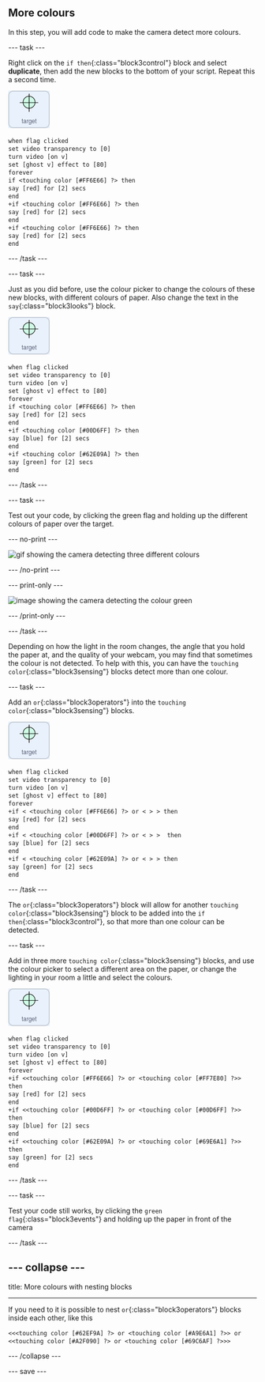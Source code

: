 ## More colours

In this step, you will add code to make the camera detect more colours.

--- task ---

Right click on the `if then`{:class="block3control"} block and select **duplicate**, then add the new blocks to the bottom of your script. Repeat this a second time.

![image of target sprite](images/target-sprite.png)

```blocks3
when flag clicked
set video transparency to [0]
turn video [on v]
set [ghost v] effect to [80]
forever
if <touching color [#FF6E66] ?> then
say [red] for [2] secs
end
+if <touching color [#FF6E66] ?> then
say [red] for [2] secs
end
+if <touching color [#FF6E66] ?> then
say [red] for [2] secs
end
```

--- /task ---

--- task ---

Just as you did before, use the colour picker to change the colours of these new blocks, with different colours of paper. Also change the text in the `say`{:class="block3looks"} block.

![image of target sprite](images/target-sprite.png)

```blocks3
when flag clicked
set video transparency to [0]
turn video [on v]
set [ghost v] effect to [80]
forever
if <touching color [#FF6E66] ?> then
say [red] for [2] secs
end
+if <touching color [#00D6FF] ?> then
say [blue] for [2] secs
end
+if <touching color [#62E09A] ?> then
say [green] for [2] secs
end
``` 

--- /task ---

--- task ---

Test out your code, by clicking the green flag and holding up the different colours of paper over the target.

--- no-print ---

![gif showing the camera detecting three different colours](images/three-colour-detection.gif)

--- /no-print ---

--- print-only ---

![image showing the camera detecting the colour green](images/three-colour-detection.gif)

--- /print-only ---


--- /task ---

Depending on how the light in the room changes, the angle that you hold the paper at, and the quality of your webcam, you may find that sometimes the colour is not detected. To help with this, you can have the `touching color`{:class="block3sensing"} blocks detect more than one colour.

--- task ---

Add an `or`{:class="block3operators"} into the `touching color`{:class="block3sensing"} blocks.


![image of target sprite](images/target-sprite.png)

```blocks3
when flag clicked
set video transparency to [0]
turn video [on v]
set [ghost v] effect to [80]
forever
+if < <touching color [#FF6E66] ?> or < > > then
say [red] for [2] secs
end
+if < <touching color [#00D6FF] ?> or < > >  then
say [blue] for [2] secs
end
+if < <touching color [#62E09A] ?> or < > > then
say [green] for [2] secs
end
``` 

--- /task ---

The `or`{:class="block3operators"} block will allow for another `touching color`{:class="block3sensing"} block to be added into the `if then`{:class="block3control"}, so that more than one colour can be detected.

--- task ---

Add in three more `touching color`{:class="block3sensing"} blocks, and use the colour picker to select a different area on the paper, or change the lighting in your room a little and select the colours.

![image of target sprite](images/target-sprite.png)

```blocks3
when flag clicked
set video transparency to [0]
turn video [on v]
set [ghost v] effect to [80]
forever
+if <<touching color [#FF6E66] ?> or <touching color [#FF7E80] ?>> then
say [red] for [2] secs
end
+if <<touching color [#00D6FF] ?> or <touching color [#00D6FF] ?>>  then
say [blue] for [2] secs
end
+if <<touching color [#62E09A] ?> or <touching color [#69E6A1] ?>> then
say [green] for [2] secs
end
``` 
--- /task ---

--- task ---

Test your code still works, by clicking the `green flag`{:class="block3events"} and holding up the paper in front of the camera

--- /task ---

--- collapse ---
---

title: More colours with nesting blocks

---

If you need to it is possible to nest `or`{:class="block3operators"} blocks inside each other, like this

```blocks3
<<<touching color [#62EF9A] ?> or <touching color [#A9E6A1] ?>> or <<touching color [#A2F090] ?> or <touching color [#69C6AF] ?>>>
```

--- /collapse ---



--- save ---
